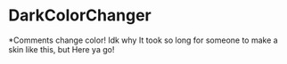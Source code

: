 # DarkColorChanger
*Comments change color! Idk why It took so long for someone to make a skin like this, but Here ya go!
